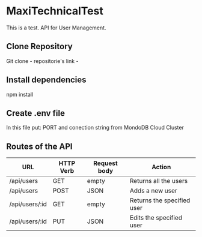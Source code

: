 # MaxiTechnicalTest  
This is a test. API for User Management.  

## Clone Repository  
Git clone - repositorie's link -  

## Install dependencies  
npm install  

## Create .env file  
In this file put: PORT and conection string from MondoDB Cloud Cluster 

## Routes of the API  
|       URL       |    HTTP Verb  | Request body  |            Action           |
| -------------   | ------------- | ------------- | --------------------------- |
|  /api/users     |     GET       |     empty     | Returns all the users       |
| /api/users      |     POST      |     JSON      | Adds a new user             | 
| /api/users/:id  |     GET       |     empty     | Returns the specified user  |
| /api/users/:id  |     PUT       |     JSON      | Edits the specified user    |
